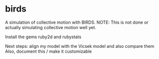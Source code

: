 # birds

A simulation of collective motion with BIRDS.
NOTE: This is not done or actually simulating collective motion well yet.

Install the gems ruby2d and rubystats

Next steps: align my model with the Vicsek model and also compare them
Also, document this / make it customizable
